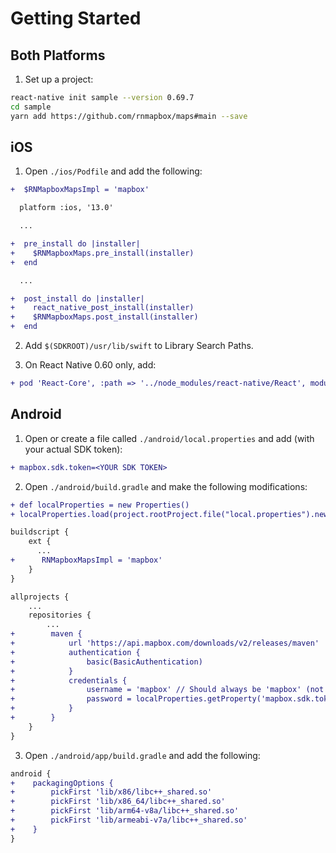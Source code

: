 # Getting Started

## Both Platforms

1. Set up a project:

```sh
react-native init sample --version 0.69.7
cd sample
yarn add https://github.com/rnmapbox/maps#main --save
```

## iOS

1. Open `./ios/Podfile` and add the following:

```diff
+  $RNMapboxMapsImpl = 'mapbox'

  platform :ios, '13.0'

  ...

+  pre_install do |installer|
+    $RNMapboxMaps.pre_install(installer)
+  end

  ...

+  post_install do |installer|
+    react_native_post_install(installer)
+    $RNMapboxMaps.post_install(installer)
+  end
```

2. Add `$(SDKROOT)/usr/lib/swift` to Library Search Paths.

3. On React Native 0.60 only, add:

```diff
+ pod 'React-Core', :path => '../node_modules/react-native/React', modular_headers: true
```

## Android

1. Open or create a file called `./android/local.properties` and add (with your actual SDK token):

```diff
+ mapbox.sdk.token=<YOUR SDK TOKEN>
```

2. Open `./android/build.gradle` and make the following modifications:

```diff
+ def localProperties = new Properties()
+ localProperties.load(project.rootProject.file("local.properties").newDataInputStream())

buildscript {
    ext {
      ...
+      RNMapboxMapsImpl = 'mapbox'
    }
}

allprojects {
    ...
    repositories {
        ...
+        maven {
+            url 'https://api.mapbox.com/downloads/v2/releases/maven'
+            authentication {
+                basic(BasicAuthentication)
+            }
+            credentials {
+                username = 'mapbox' // Should always be 'mapbox' (not your username). 
+                password = localProperties.getProperty('mapbox.sdk.token')
+            }
+        }
    }
}
```

3. Open `./android/app/build.gradle` and add the following:

```diff
android {
+    packagingOptions {
+        pickFirst 'lib/x86/libc++_shared.so'
+        pickFirst 'lib/x86_64/libc++_shared.so'
+        pickFirst 'lib/arm64-v8a/libc++_shared.so'
+        pickFirst 'lib/armeabi-v7a/libc++_shared.so'
+    }
}
```